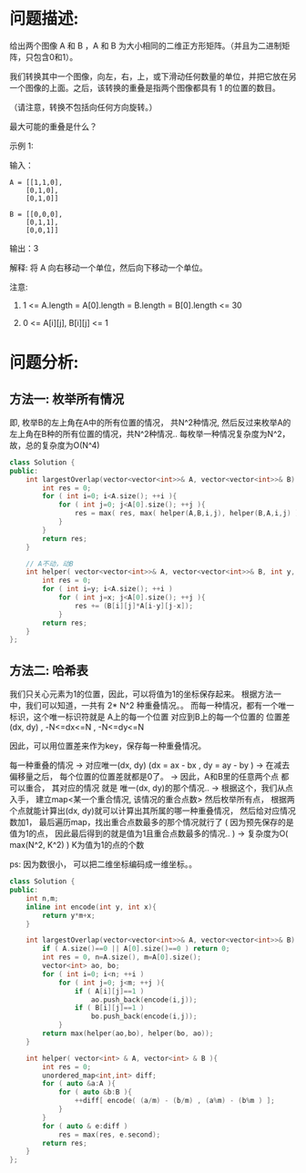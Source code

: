 # 问题描述:

给出两个图像 A 和 B ，A 和 B 为大小相同的二维正方形矩阵。（并且为二进制矩阵，只包含0和1）。

我们转换其中一个图像，向左，右，上，或下滑动任何数量的单位，并把它放在另一个图像的上面。之后，该转换的重叠是指两个图像都具有 1 的位置的数目。

（请注意，转换不包括向任何方向旋转。）

最大可能的重叠是什么？

示例 1:

输入：
            
    A = [[1,1,0],
        [0,1,0],
        [0,1,0]]

    B = [[0,0,0],
        [0,1,1],
        [0,0,1]]


输出：3

解释: 将 A 向右移动一个单位，然后向下移动一个单位。

注意: 

1. 1 <= A.length = A[0].length = B.length = B[0].length <= 30

2. 0 <= A[i][j], B[i][j] <= 1

# 问题分析:

## 方法一: 枚举所有情况

即, 枚举B的左上角在A中的所有位置的情况， 共N^2种情况, 然后反过来枚举A的左上角在B种的所有位置的情况，共N^2种情况.. 每枚举一种情况复杂度为N^2， 故，总的复杂度为O(N^4)

```cpp
class Solution {
public:
    int largestOverlap(vector<vector<int>>& A, vector<vector<int>>& B) {
        int res = 0;
        for ( int i=0; i<A.size(); ++i ){
            for ( int j=0; j<A[0].size(); ++j ){
                res = max( res, max( helper(A,B,i,j), helper(B,A,i,j) ) );
            }
        }
        return res;
    }

    // A不动，动B
    int helper( vector<vector<int>>& A, vector<vector<int>>& B, int y, int x ){
        int res = 0;
        for ( int i=y; i<A.size(); ++i )
            for ( int j=x; j<A[0].size(); ++j ){
                res += (B[i][j]*A[i-y][j-x]);
            }
        return res;
    }
};
```

## 方法二: 哈希表

我们只关心元素为1的位置，因此，可以将值为1的坐标保存起来。 根据方法一中，我们可以知道，一共有 2* N^2 种重叠情况。。 而每一种情况，都有一个唯一标识，这个唯一标识符就是 A上的每一个位置 对应到B上的每一个位置的 位置差(dx, dy) ,  -N<=dx<=N , -N<=dy<=N 

因此，可以用位置差来作为key，保存每一种重叠情况。

每一种重叠的情况 -> 对应唯一(dx, dy) (dx = ax - bx , dy = ay - by ) 
              -> 在减去偏移量之后， 每个位置的位置差就都是0了。 
              -> 因此，A和B里的任意两个点 都可以重合， 其对应的情况 就是 唯一(dx, dy)的那个情况.. 
              -> 根据这个，我们从点入手， 建立map<某一个重合情况, 该情况的重合点数> 然后枚举所有点， 根据两个点就能计算出(dx, dy)就可以计算出其所属的哪一种重叠情况， 然后给对应情况数加1， 最后遍历map，找出重合点数最多的那个情况就行了 ( 因为预先保存的是值为1的点， 因此最后得到的就是值为1且重合点数最多的情况.. )
              -> 复杂度为O( max(N^2, K^2) ) K为值为1的点的个数

ps: 因为数很小， 可以把二维坐标编码成一维坐标。。

```cpp
class Solution {
public:
    int n,m;
    inline int encode(int y, int x){
        return y*m+x;
    }

    int largestOverlap(vector<vector<int>>& A, vector<vector<int>>& B) {
        if ( A.size()==0 || A[0].size()==0 ) return 0;
        int res = 0, n=A.size(), m=A[0].size();
        vector<int> ao, bo;
        for ( int i=0; i<n; ++i )
            for ( int j=0; j<m; ++j ){
                if ( A[i][j]==1 )
                    ao.push_back(encode(i,j));
                if ( B[i][j]==1 )
                    bo.push_back(encode(i,j));
            }
        return max(helper(ao,bo), helper(bo, ao));
    }

    int helper( vector<int> & A, vector<int> & B ){
        int res = 0;
        unordered_map<int,int> diff;
        for ( auto &a:A ){
            for ( auto &b:B ){
                ++diff[ encode( (a/m) - (b/m) , (a%m) - (b%m ) ];
            }
        }
        for ( auto & e:diff )
            res = max(res, e.second);
        return res;
    }
};
```